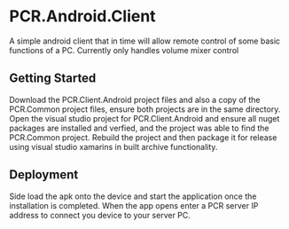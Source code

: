 # PCR.Android.Client
A simple android client that in time will allow remote control of some basic functions of a PC. Currently only handles volume mixer control

## Getting Started
Download the PCR.Client.Android project files and also a copy of the PCR.Common project files, ensure both projects are in the same directory. Open the visual studio project for PCR.Client.Android and ensure all nuget packages are installed and verfied, and the project was able to find the PCR.Common project. Rebuild the project and then package it for release using visual studio xamarins in built archive functionality.

## Deployment
Side load the apk onto the device and start the application once the installation is completed. When the app opens enter a PCR server IP address to connect you device to your server PC.
